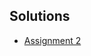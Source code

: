 <h2>Solutions</h2>

<ul>
  <li><a href="https://liang799.github.io/Coursera-Coding-Assignments/module2-solution">Assignment 2</a></li>
</ul>  

